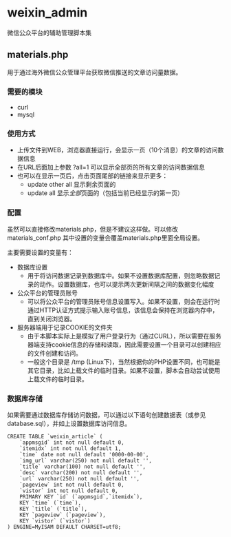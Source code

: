 weixin_admin
============

微信公众平台的辅助管理脚本集


materials.php
-------------

用于通过海外微信公众管理平台获取微信推送的文章访问量数据。

### 需要的模块

* curl
* mysql

### 使用方式

* 上传文件到WEB，浏览器直接运行，会显示一页（10个消息）的文章的访问数据信息
* 在URL后面加上参数 ?all=1 可以显示全部页的所有文章的访问数据信息
* 也可以在显示一页后，点击页面尾部的链接来显示更多：
  * update other all 显示剩余页面的
  * update all 显示*全部*页面的（包括当前已经显示的第一页）

### 配置

虽然可以直接修改materials.php，但是不建议这样做。可以修改materials_conf.php 其中设置的变量会覆盖materials.php里面全局设置。

主要需要设置的变量有：

* 数据库设置
  * 用于将访问数据记录到数据库中。如果不设置数据库配置，则忽略数据记录的动作。设置数据库，也可以提示两次更新间隔之间的数据变化幅度
* 公众平台的管理员账号
  * 可以将公众平台的管理员账号信息设置写入。如果不设置，则会在运行时通过HTTP认证方式提示输入账号信息，该信息会保持在浏览器内存中，直到关闭浏览器。
* 服务器端用于记录COOKIE的文件夹
  * 由于本脚本实际上是模拟了用户登录行为（通过CURL），所以需要在服务器端支持cookie信息的存储和读取，因此需要设置一个目录可以创建相应的文件创建和访问。
  * 一般这个目录是 /tmp (Linux下)，当然根据你的PHP设置不同，也可能是其它目录，比如上载文件的临时目录。如果不设置，脚本会自动尝试使用上载文件的临时目录。
  
### 数据库存储

如果需要通过数据库存储访问数据，可以通过以下语句创建数据表（或参见database.sql），并如上设置数据库访问信息。

	CREATE TABLE `weixin_article` (
		`appmsgid` int not null default 0,
		`itemidx` int not null default 1,
		`time` date not null default '0000-00-00',
		`img_url` varchar(250) not null default '',
	    `title` varchar(100) not null default '',
		`desc` varchar(200) not null default '',
		`url` varchar(250) not null default '',
		`pageview` int not null default 0,
		`vistor` int not null default 0,
		PRIMARY KEY `id` (`appmsgid`,`itemidx`),
		KEY `time` (`time`),
		KEY `title` (`title`),
		KEY `pageview` (`pageview`),
		KEY `vistor` (`vistor`)
	) ENGINE=MyISAM DEFAULT CHARSET=utf8;


	
  

